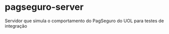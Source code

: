 pagseguro-server
================

Servidor que simula o comportamento do PagSeguro do UOL para testes de integração